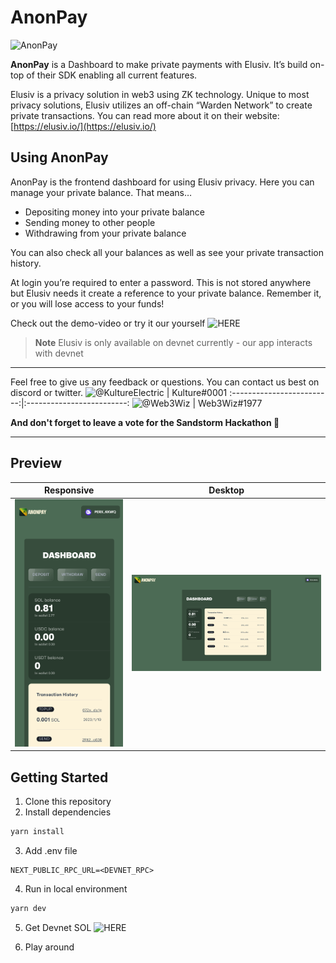 # AnonPay
![AnonPay](/public/anon-pay-logo-with-text.png)

**AnonPay** is a Dashboard to make private payments with Elusiv. It’s build on-top of their SDK enabling all current features.

Elusiv is a privacy solution in web3 using ZK technology. Unique to most privacy solutions, Elusiv utilizes an off-chain “Warden Network” to create private transactions. You can read more about it on their website: [https://elusiv.io/](https://elusiv.io/)

## Using AnonPay

AnonPay is the frontend dashboard for using Elusiv privacy. Here you can manage your private balance. That means…

- Depositing money into your private balance
- Sending money to other people
- Withdrawing from your private balance

You can also check all your balances as well as see your private transaction history.

At login you’re required to enter a password. This is not stored anywhere but Elusiv needs it create a reference to your private balance. Remember it, or you will lose access to your funds!

Check out the demo-video or try it our yourself ![HERE](https://anonpay.vercel.app/)

> **Note**
> Elusiv is only available on devnet currently - our app interacts with devnet

---

Feel free to give us any feedback or questions. You can contact us best on discord or twitter.
![@KultureElectric](https://twitter.com/KultureElectric) | Kulture#0001
:-------------------------:|:-------------------------:
![@Web3Wiz](https://twitter.com/Web3Wiz) | Web3Wiz#1977


**And don't forget to leave a vote for the Sandstorm Hackathon 🙏**

---

## Preview

Responsive                     |  Desktop
:-------------------------:|:-------------------------:
![AnonPay Mobile](/public/AnonPay-Mobile.png)  |  ![AnonPay Desktop](/public/AnonPay-Desktop.png)

## Getting Started

1. Clone this repository
2. Install dependencies
```bash
yarn install
```
3. Add .env file
```
NEXT_PUBLIC_RPC_URL=<DEVNET_RPC>
```
4. Run in local environment
```bash
yarn dev
```
5. Get Devnet SOL ![HERE](https://sol-faucet.avaulto.com/)

6. Play around

